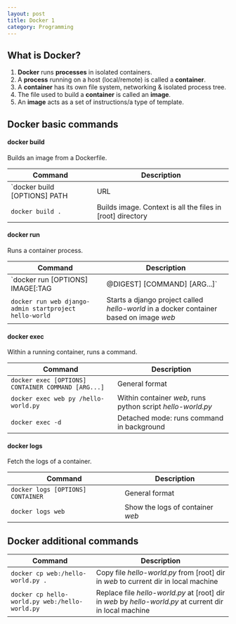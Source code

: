 ```yaml
---
layout: post
title: Docker 1
category: Programming
---
```


## What is Docker?

1. **Docker** runs **processes** in isolated containers.
2. A **process** running on a host (local/remote) is called a **container**.
3. A **container** has its own file system, networking & isolated process tree.
4. The file used to build a **container** is called an **image**.
5. An **image** acts as a set of instructions/a type of template.

## Docker basic commands

#### **docker build**

Builds an image from a Dockerfile.

| Command      | Description |
| ----------- | ----------- |
| `docker build [OPTIONS] PATH | URL | -` | General format |
| `docker build .`  | Builds image. Context is all the files in [root] directory |

#### **docker run**

Runs a container process. 

| Command      | Description |
| ----------- | ----------- |
| `docker run [OPTIONS] IMAGE[:TAG|@DIGEST] [COMMAND] [ARG...]` | General format |
| `docker run web django-admin startproject hello-world`  | Starts a django project called *hello-world* in a docker container based on image *web* |

#### **docker exec**

Within a running container, runs a command.

| Command      | Description |
| ----------- | ----------- |
| `docker exec [OPTIONS] CONTAINER COMMAND [ARG...]` | General format |
| `docker exec web py /hello-world.py`  | Within container *web*, runs python script *hello-world.py* |
| `docker exec -d`  | Detached mode: runs command in background |

#### **docker logs**

Fetch the logs of a container.

| Command      | Description |
| ----------- | ----------- |
| `docker logs [OPTIONS] CONTAINER` | General format |
| `docker logs web`  | Show the logs of container *web* |

## Docker additional commands

| Command      | Description |
| ----------- | ----------- |
| `docker cp web:/hello-world.py .` | Copy file *hello-world.py* from [root] dir in *web* to current dir in local machine |
| `docker cp hello-world.py web:/hello-world.py`  | Replace file *hello-world.py* at [root] dir in *web* by *hello-world.py* at current dir in local machine |